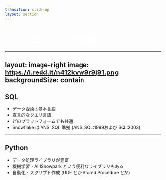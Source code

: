 ```yaml
---
transition: slide-up
layout: section
---
```


# データエンジニアの道具

<style>
h1 {
    color: #ffffff;
}
</style>

---
layout: image-right
image: https://i.redd.it/n412kvw9r9j91.png
backgroundSize: contain
---


## SQL

- データ変換の基本言語
- 宣言的なクエリ言語
- どのプラットフォームでも共通
- Snowflake は ANSI SQL 準拠 (ANSI SQL:1999および SQL:2003)

<style>
h2 {
  margin-bottom: 1rem;
}
</style>

---

## Python

- データ処理ライブラリが豊富
- 機械学習・AI (Snowpark という便利なライブラリもある)
- 自動化・スクリプト作成 (UDF とか Stored Procedure とか)

<style>
h2 {
    margin-bottom: 1rem;
}
</style>
